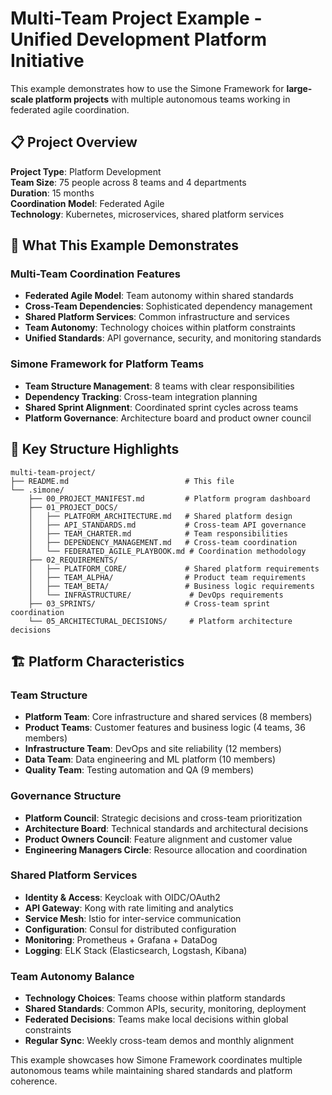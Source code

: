 # Multi-Team Project Example - Unified Development Platform Initiative

This example demonstrates how to use the Simone Framework for **large-scale platform projects** with multiple autonomous teams working in federated agile coordination.

## 📋 Project Overview

**Project Type**: Platform Development  
**Team Size**: 75 people across 8 teams and 4 departments  
**Duration**: 15 months  
**Coordination Model**: Federated Agile  
**Technology**: Kubernetes, microservices, shared platform services  

## 🎯 What This Example Demonstrates

### Multi-Team Coordination Features
- **Federated Agile Model**: Team autonomy within shared standards
- **Cross-Team Dependencies**: Sophisticated dependency management
- **Shared Platform Services**: Common infrastructure and services
- **Team Autonomy**: Technology choices within platform constraints
- **Unified Standards**: API governance, security, and monitoring standards

### Simone Framework for Platform Teams
- **Team Structure Management**: 8 teams with clear responsibilities
- **Dependency Tracking**: Cross-team integration planning
- **Shared Sprint Alignment**: Coordinated sprint cycles across teams
- **Platform Governance**: Architecture board and product owner council

## 📁 Key Structure Highlights

```
multi-team-project/
├── README.md                          # This file
└── .simone/
    ├── 00_PROJECT_MANIFEST.md         # Platform program dashboard
    ├── 01_PROJECT_DOCS/
    │   ├── PLATFORM_ARCHITECTURE.md   # Shared platform design
    │   ├── API_STANDARDS.md           # Cross-team API governance
    │   ├── TEAM_CHARTER.md            # Team responsibilities
    │   ├── DEPENDENCY_MANAGEMENT.md   # Cross-team coordination
    │   └── FEDERATED_AGILE_PLAYBOOK.md # Coordination methodology
    ├── 02_REQUIREMENTS/
    │   ├── PLATFORM_CORE/             # Shared platform requirements
    │   ├── TEAM_ALPHA/                # Product team requirements
    │   ├── TEAM_BETA/                 # Business logic requirements
    │   └── INFRASTRUCTURE/             # DevOps requirements
    ├── 03_SPRINTS/                    # Cross-team sprint coordination
    └── 05_ARCHITECTURAL_DECISIONS/     # Platform architecture decisions
```

## 🏗 Platform Characteristics

### Team Structure
- **Platform Team**: Core infrastructure and shared services (8 members)
- **Product Teams**: Customer features and business logic (4 teams, 36 members)
- **Infrastructure Team**: DevOps and site reliability (12 members)
- **Data Team**: Data engineering and ML platform (10 members)
- **Quality Team**: Testing automation and QA (9 members)

### Governance Structure
- **Platform Council**: Strategic decisions and cross-team prioritization
- **Architecture Board**: Technical standards and architectural decisions
- **Product Owners Council**: Feature alignment and customer value
- **Engineering Managers Circle**: Resource allocation and coordination

### Shared Platform Services
- **Identity & Access**: Keycloak with OIDC/OAuth2
- **API Gateway**: Kong with rate limiting and analytics
- **Service Mesh**: Istio for inter-service communication
- **Configuration**: Consul for distributed configuration
- **Monitoring**: Prometheus + Grafana + DataDog
- **Logging**: ELK Stack (Elasticsearch, Logstash, Kibana)

### Team Autonomy Balance
- **Technology Choices**: Teams choose within platform standards
- **Shared Standards**: Common APIs, security, monitoring, deployment
- **Federated Decisions**: Teams make local decisions within global constraints
- **Regular Sync**: Weekly cross-team demos and monthly alignment

This example showcases how Simone Framework coordinates multiple autonomous teams while maintaining shared standards and platform coherence.